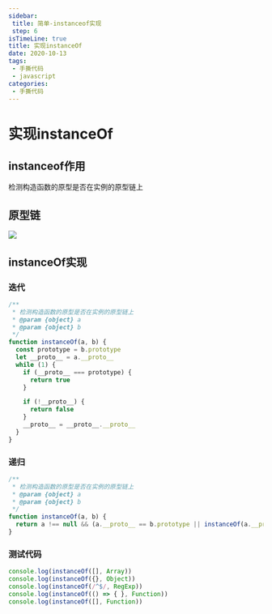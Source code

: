 ```yaml
---
sidebar:
 title: 简单-instanceof实现
 step: 6
isTimeLine: true
title: 实现instanceOf
date: 2020-10-13
tags:
 - 手撕代码
 - javascript
categories:
 - 手撕代码
---
```

# 实现instanceOf

## instanceof作用
检测构造函数的原型是否在实例的原型链上

## 原型链

![](https://img.cdn.sugarat.top/mdImg/MTU4NDM2MzA5ODkyOA==584363098928)

## instanceOf实现

### 迭代

```js
/**
 * 检测构造函数的原型是否在实例的原型链上
 * @param {object} a
 * @param {object} b
 */
function instanceOf(a, b) {
  const prototype = b.prototype
  let __proto__ = a.__proto__
  while (1) {
    if (__proto__ === prototype) {
      return true
    }

    if (!__proto__) {
      return false
    }
    __proto__ = __proto__.__proto__
  }
}
```

### 递归
```js
/**
 * 检测构造函数的原型是否在实例的原型链上
 * @param {object} a
 * @param {object} b
 */
function instanceOf(a, b) {
  return a !== null && (a.__proto__ == b.prototype || instanceOf(a.__proto__, b))
}
```

### 测试代码
```js
console.log(instanceOf([], Array))
console.log(instanceOf({}, Object))
console.log(instanceOf(/^$/, RegExp))
console.log(instanceOf(() => { }, Function))
console.log(instanceOf([], Function))
```
